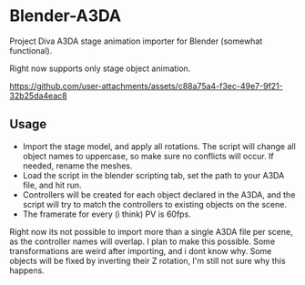 # Blender-A3DA
Project Diva A3DA stage animation importer for Blender (somewhat functional).

Right now supports only stage object animation.

https://github.com/user-attachments/assets/c88a75a4-f3ec-49e7-9f21-32b25da4eac8

## Usage
- Import the stage model, and apply all rotations. The script will change all object names to uppercase, so make sure no conflicts will occur. If needed, rename the meshes.
- Load the script in the blender scripting tab, set the path to your A3DA file, and hit run.
- Controllers will be created for each object declared in the A3DA, and the script will try to match the controllers to existing objects on the scene.
- The framerate for every (i think) PV is 60fps.

Right now its not possible to import more than a single A3DA file per scene, as the controller names will overlap. I plan to make this possible.
Some transformations are weird after importing, and i dont know why. Some objects will be fixed by inverting their Z rotation, I'm still not sure why this happens.
